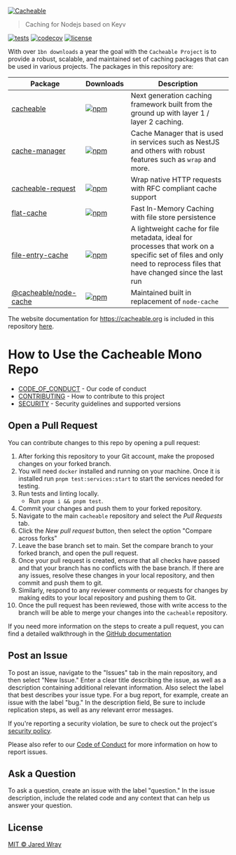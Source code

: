 [<img align="center" src="https://cacheable.org/logo.svg" alt="Cacheable" />](https://github.com/jaredwray/cacheable)

> Caching for Nodejs based on Keyv

[![tests](https://github.com/jaredwray/cacheable/actions/workflows/tests.yml/badge.svg)](https://github.com/jaredwray/cacheable/actions/workflows/tests.yml)
[![codecov](https://codecov.io/gh/jaredwray/cacheable/graph/badge.svg?token=lWZ9OBQ7GM)](https://codecov.io/gh/jaredwray/cacheable)
[![license](https://img.shields.io/github/license/jaredwray/cacheable)](https://github.com/jaredwray/cacheable/blob/main/LICENSE)

With over `1bn downloads` a year the goal with the `Cacheable Project` is to provide a robust, scalable, and maintained set of caching packages that can be used in various projects. The packages in this repository are:

| Package | Downloads | Description |
|---------|-----------|-------------|
| [cacheable](https://github.com/jaredwray/cacheable/tree/main/packages/cacheable) | [![npm](https://img.shields.io/npm/dm/cacheable.svg)](https://www.npmjs.com/package/cacheable) | Next generation caching framework built from the ground up with layer 1 / layer 2 caching. |
| [cache-manager](https://github.com/jaredwray/cacheable/tree/main/packages/cache-manager) | [![npm](https://img.shields.io/npm/dm/cache-manager.svg)](https://www.npmjs.com/package/cache-manager) | Cache Manager that is used in services such as NestJS and others with robust features such as `wrap` and more. |
| [cacheable-request](https://github.com/jaredwray/cacheable/tree/main/packages/cacheable-request) | [![npm](https://img.shields.io/npm/dm/cacheable-request.svg)](https://www.npmjs.com/package/cacheable-request) | Wrap native HTTP requests with RFC compliant cache support |
| [flat-cache](https://github.com/jaredwray/cacheable/tree/main/packages/flat-cache) | [![npm](https://img.shields.io/npm/dm/flat-cache.svg)](https://www.npmjs.com/package/flat-cache) | Fast In-Memory Caching with file store persistence |
| [file-entry-cache](https://github.com/jaredwray/cacheable/tree/main/packages/file-entry-cache) | [![npm](https://img.shields.io/npm/dm/file-entry-cache.svg)](https://www.npmjs.com/package/file-entry-cache) | A lightweight cache for file metadata, ideal for processes that work on a specific set of files and only need to reprocess files that have changed since the last run |
| [@cacheable/node-cache](https://github.com/jaredwray/cacheable/tree/main/packages/node-cache) | [![npm](https://img.shields.io/npm/dm/@cacheable/node-cache.svg)](https://www.npmjs.com/package/@cacheable/node-cache) | Maintained built in replacement of `node-cache` |

The website documentation for https://cacheable.org is included in this repository [here](https://github.com/jaredwray/cacheable/tree/main/packages/website).

# How to Use the Cacheable Mono Repo

* [CODE_OF_CONDUCT](CODE_OF_CONDUCT.md) - Our code of conduct
* [CONTRIBUTING](CONTRIBUTING.md) - How to contribute to this project
* [SECURITY](SECURITY.md) - Security guidelines and supported versions

## Open a Pull Request

You can contribute changes to this repo by opening a pull request:

1) After forking this repository to your Git account, make the proposed changes on your forked branch.
2) You will need `docker` installed and running on your machine. Once it is installed run `pnpm test:services:start` to start the services needed for testing.
3) Run tests and linting locally.
	- Run `pnpm i && pnpm test`.
4) Commit your changes and push them to your forked repository.
5) Navigate to the main `cacheable` repository and select the *Pull Requests* tab.
6) Click the *New pull request* button, then select the option "Compare across forks"
7) Leave the base branch set to main. Set the compare branch to your forked branch, and open the pull request.
8) Once your pull request is created, ensure that all checks have passed and that your branch has no conflicts with the base branch. If there are any issues, resolve these changes in your local repository, and then commit and push them to git.
9) Similarly, respond to any reviewer comments or requests for changes by making edits to your local repository and pushing them to Git.
10) Once the pull request has been reviewed, those with write access to the branch will be able to merge your changes into the `cacheable` repository.

If you need more information on the steps to create a pull request, you can find a detailed walkthrough in the [GitHub documentation](https://docs.github.com/en/pull-requests/collaborating-with-pull-requests/proposing-changes-to-your-work-with-pull-requests/creating-a-pull-request-from-a-fork)

## Post an Issue

To post an issue, navigate to the "Issues" tab in the main repository, and then select "New Issue." Enter a clear title describing the issue, as well as a description containing additional relevant information. Also select the label that best describes your issue type. For a bug report, for example, create an issue with the label "bug." In the description field, Be sure to include replication steps, as well as any relevant error messages.

If you're reporting a security violation, be sure to check out the project's [security policy](https://github.com/jaredwray/cacheable/blob/main/SECURITY.md).

Please also refer to our [Code of Conduct](https://github.com/jaredwray/cacheable/blob/main/CODE_OF_CONDUCT.md) for more information on how to report issues.

## Ask a Question

To ask a question, create an issue with the label "question." In the issue description, include the related code and any context that can help us answer your question.

## License

[MIT © Jared Wray](LICENSE)
